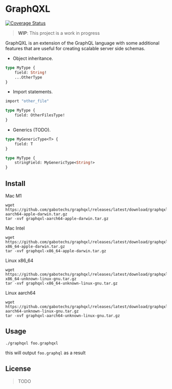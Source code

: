 # GraphQXL

[![Coverage Status](https://coveralls.io/repos/github/gabotechs/graphqxl/badge.svg?branch=main)](https://coveralls.io/github/gabotechs/graphqxl?branch=main)

> **WIP**: This project is a work in progress

GraphQXL is an extension of the GraphQL language with some additional features
that are useful for creating scalable server side schemas.

- Object inheritance.
```graphql
type MyType {
    field: String!
    ...OtherType
}
```
- Import statements.
```graphql
import "other_file"

type MyType {
    field: OtherFilesType!
}
```
- Generics (TODO).
```graphql
type MyGenericType<T> {
    field: T
}

type MyType {
    stringField: MyGenericType<String!>
}

```

## Install

Mac M1
```shell
wget https://github.com/gabotechs/graphqxl/releases/latest/download/graphqxl-aarch64-apple-darwin.tar.gz
tar -xvf graphqxl-aarch64-apple-darwin.tar.gz
```
Mac Intel
```shell
wget https://github.com/gabotechs/graphqxl/releases/latest/download/graphqxl-x86_64-apple-darwin.tar.gz
tar -xvf graphqxl-x86_64-apple-darwin.tar.gz
```
Linux x86_64
```shell
wget https://github.com/gabotechs/graphqxl/releases/latest/download/graphqxl-x86_64-unknown-linux-gnu.tar.gz
tar -xvf graphqxl-x86_64-unknown-linux-gnu.tar.gz
```
Linux aarch64
```shell
wget https://github.com/gabotechs/graphqxl/releases/latest/download/graphqxl-aarch64-unknown-linux-gnu.tar.gz
tar -xvf graphqxl-aarch64-unknown-linux-gnu.tar.gz
```

## Usage

```shell
./graphqxl foo.graphqxl
```

this will output `foo.graphql` as a result

## License

> TODO